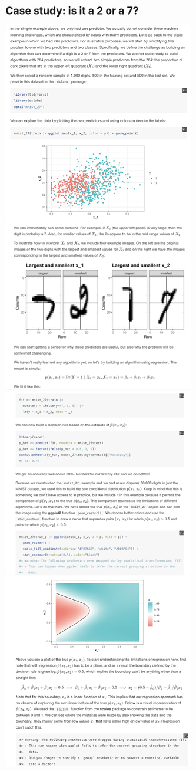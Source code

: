 # Case study: is it a 2 or a 7?
![img14](https://github.com/AldahirLopezNavarrete/Machine-Learning/blob/main/Theory/images/14.png)
![img15](https://github.com/AldahirLopezNavarrete/Machine-Learning/blob/main/Theory/images/15.png)
![img16](https://github.com/AldahirLopezNavarrete/Machine-Learning/blob/main/Theory/images/16.png)
![img17](https://github.com/AldahirLopezNavarrete/Machine-Learning/blob/main/Theory/images/17.png)
